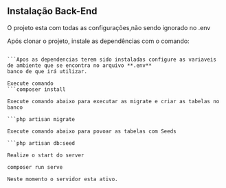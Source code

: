 Instalação Back-End
-----------------------
O projeto esta com todas as configurações,não sendo ignorado no .env

Após clonar o projeto, instale as dependências com o comando:
```composer install

```Apos as dependencias terem sido instaladas configure as variaveis de ambiente que se encontra no arquivo **.env** 
banco de que irá utilizar.

Execute comando 
```composer install

Execute comando abaixo para executar as migrate e criar as tabelas no banco 

```php artisan migrate 

Execute comando abaixo para povoar as tabelas com Seeds

```php artisan db:seed

Realize o start do server  

composer run serve 

Neste momento o servidor esta ativo.
